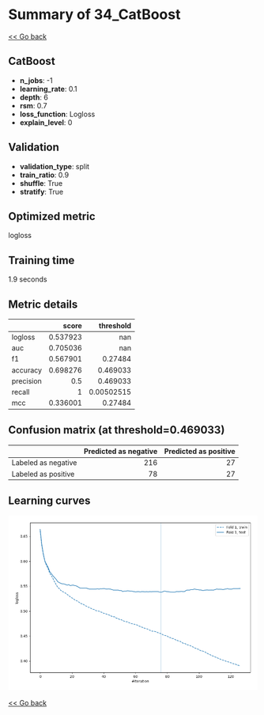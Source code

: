 # Summary of 34_CatBoost

[<< Go back](../README.md)


## CatBoost
- **n_jobs**: -1
- **learning_rate**: 0.1
- **depth**: 6
- **rsm**: 0.7
- **loss_function**: Logloss
- **explain_level**: 0

## Validation
 - **validation_type**: split
 - **train_ratio**: 0.9
 - **shuffle**: True
 - **stratify**: True

## Optimized metric
logloss

## Training time

1.9 seconds

## Metric details
|           |    score |    threshold |
|:----------|---------:|-------------:|
| logloss   | 0.537923 | nan          |
| auc       | 0.705036 | nan          |
| f1        | 0.567901 |   0.27484    |
| accuracy  | 0.698276 |   0.469033   |
| precision | 0.5      |   0.469033   |
| recall    | 1        |   0.00502515 |
| mcc       | 0.336001 |   0.27484    |


## Confusion matrix (at threshold=0.469033)
|                     |   Predicted as negative |   Predicted as positive |
|:--------------------|------------------------:|------------------------:|
| Labeled as negative |                     216 |                      27 |
| Labeled as positive |                      78 |                      27 |

## Learning curves
![Learning curves](learning_curves.png)

[<< Go back](../README.md)
